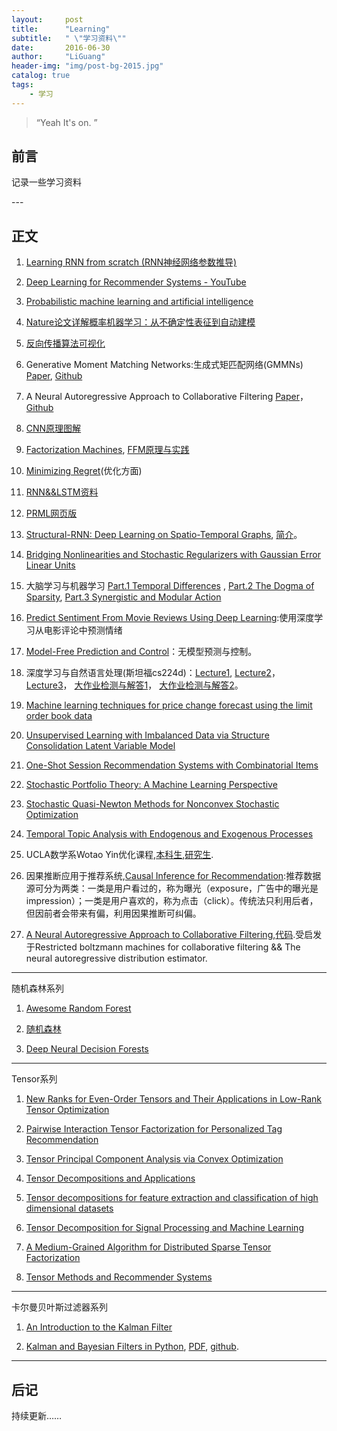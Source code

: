```yaml
---
layout:     post
title:      "Learning"
subtitle:   " \"学习资料\""
date:       2016-06-30
author:     "LiGuang"
header-img: "img/post-bg-2015.jpg"
catalog: true
tags:
    - 学习
---
```


> “Yeah It's on. ”


## 前言

记录一些学习资料


<p id = "build"></p>
---

## 正文

1. [Learning RNN from scratch (RNN神经网络参数推导)](http://blog.csdn.net/watkinsong/article/details/51773524)

2. [Deep Learning for Recommender Systems - YouTube](https://www.youtube.com/watch?v=KZ7bcfYGuxw)

3. [Probabilistic machine learning and artificial intelligence](http://www.nature.com/nature/journal/v521/n7553/full/nature14541.html)

4. [Nature论文详解概率机器学习：从不确定性表征到自动建模](https://mp.weixin.qq.com/s?__biz=MzA3MzI4MjgzMw==&mid=2650716475&idx=1&sn=2b03deead0c1e63be80fdc239293e805)

5. [反向传播算法可视化](http://neupy.com/2015/07/04/visualize_backpropagation_algorithms.html)

6. Generative Moment Matching Networks:生成式矩匹配网络(GMMNs) [Paper](http://jmlr.org/proceedings/papers/v37/li15.html), [Github](https://github.com/yujiali/gmmn)

7. A Neural Autoregressive Approach to Collaborative Filtering [Paper](https://arxiv.org/abs/1605.09477)，[Github](https://github.com/Ian09/CF-NADE)

8. [CNN原理图解](http://xrds.acm.org/blog/2016/06/convolutional-neural-networks-cnns-illustrated-explanation/)

9. [Factorization Machines](http://www.algo.uni-konstanz.de/members/rendle/pdf/Rendle2010FM.pdf), [FFM原理与实践](http://tech.meituan.com/deep-understanding-of-ffm-principles-and-practices.html)

10. [Minimizing Regret](http://www.minimizingregret.com/)(优化方面)

11. [RNN&&LSTM资料](http://suanfazu.com/t/rnn-lstm/13587)

12. [PRML网页版](https://www.gitbook.com/book/mqshen/prml/details)

13. [Structural-RNN: Deep Learning on Spatio-Temporal Graphs](http://arxiv.org/abs/1511.05298), [简介](https://mp.weixin.qq.com/s?__biz=MzIxNzE2MTM4OA==&mid=2665642872&idx=1&sn=810d2a39c474faa37fe857d4513100ac)。

14. [Bridging Nonlinearities and Stochastic Regularizers with Gaussian Error Linear Units](https://arxiv.org/abs/1606.08415v1) 

15. 大脑学习与机器学习 [Part.1 Temporal Differences](http://blog.shakirm.com/2016/02/learning-in-brains-and-machines-1/) , [Part.2 The Dogma of Sparsity](http://blog.shakirm.com/2016/04/learning-in-brains-and-machines-2/), [Part.3 Synergistic and Modular Action ](http://blog.shakirm.com/2016/07/learning-in-brains-and-machines-3-synergistic-and-modular-action/)

16. [Predict Sentiment From Movie Reviews Using Deep Learning](http://machinelearningmastery.com/predict-sentiment-movie-reviews-using-deep-learning/):使用深度学习从电影评论中预测情绪

17. [Model-Free Prediction and Control](http://kvfrans.com/model-free-prediction-and-control/)：无模型预测与控制。

18. 深度学习与自然语言处理(斯坦福cs224d)：[Lecture1](http://blog.csdn.net/longxinchen_ml/article/details/51567960), [Lecture2](http://blog.csdn.net/longxinchen_ml/article/details/51648532)， [Lecture3](http://blog.csdn.net/longxinchen_ml/article/details/51711172)， [大作业检测与解答1](http://blog.csdn.net/han_xiaoyang/article/details/51760923)， [大作业检测与解答2](http://blog.csdn.net/han_xiaoyang/article/details/51815683)。

19. [Machine learning techniques for price change forecast using the limit order book data](http://jcyhong.github.io/assets/machine-learning-price-movements.pdf)

20. [Unsupervised Learning with Imbalanced Data via Structure Consolidation Latent Variable Model](http://arxiv.org/abs/1607.00067) 

21. [One-Shot Session Recommendation Systems with Combinatorial Items](http://arxiv.org/abs/1607.01381)

22. [Stochastic Portfolio Theory: A Machine Learning Perspective](http://arxiv.org/abs/1605.02654)

23. [Stochastic Quasi-Newton Methods for Nonconvex Stochastic Optimization](http://arxiv.org/abs/1607.01231)

24. [Temporal Topic Analysis with Endogenous and Exogenous Processes](http://arxiv.org/abs/1607.01274)

25. UCLA数学系Wotao Yin优化课程,[本科生](http://www.math.ucla.edu/~wotaoyin/math164/),[研究生](http://www.math.ucla.edu/~wotaoyin/math273a/).

26. 因果推断应用于推荐系统,[Causal Inference for Recommendation](http://people.hss.caltech.edu/~fde/UAI2016WS/papers/Liang.pdf):推荐数据源可分为两类：一类是用户看过的，称为曝光（exposure，广告中的曝光是impression）；一类是用户喜欢的，称为点击（click）。传统法只利用后者，但因前者会带来有偏，利用因果推断可纠偏。

27. [A Neural Autoregressive Approach to Collaborative Filtering](http://jmlr.org/proceedings/papers/v48/zheng16.pdf),[代码](https://github.com/Ian09/CF-NADE).受启发于Restricted boltzmann machines for collaborative filtering && The neural autoregressive distribution estimator.

---------------------------------------------------------------------------------------------------------------

随机森林系列

1. [Awesome Random Forest](https://github.com/kjw0612/awesome-random-forest#theory)

2. [随机森林](http://www.cnblogs.com/maybe2030/p/4585705.html)

3. [Deep Neural Decision Forests](http://120.52.73.14/www.cv-foundation.org/openaccess/content_iccv_2015/papers/Kontschieder_Deep_Neural_Decision_ICCV_2015_paper.pdf)

---------------------------------------------------------------------------------------------------------------

Tensor系列

1. [New Ranks for Even-Order Tensors and Their Applications in Low-Rank Tensor Optimization](http://www.menet.umn.edu/~zhangs/Reports/2015_JMZ.pdf)

2. [Pairwise Interaction Tensor Factorization for Personalized Tag Recommendation](http://www.wsdm-conference.org/2010/proceedings/docs/p81.pdf)

3. [Tensor Principal Component Analysis via Convex Optimization](https://arxiv.org/abs/1212.2702)

4. [Tensor Decompositions and Applications](http://epubs.siam.org/doi/abs/10.1137/07070111X?journalCode=siread)

5. [Tensor decompositions for feature extraction and classification of high dimensional datasets](http://www.bsp.brain.riken.jp/publications/2010/IEICE_NOLTA_Phan-Cichocki-corr.pdf)

6. [Tensor Decomposition for Signal Processing and Machine Learning](http://arxiv.org/abs/1607.01668)

7. [A Medium-Grained Algorithm for Distributed Sparse Tensor Factorization](https://www.cs.umn.edu/sites/cs.umn.edu/files/tech_reports/16-006.pdf)

8. [Tensor Methods and Recommender Systems](https://arxiv.org/pdf/1603.06038.pdf)

---------------------------------------------------------------------------------------------------------------

卡尔曼贝叶斯过滤器系列

1. [An Introduction to the Kalman Filter](http://www.cs.unc.edu/~tracker/media/pdf/SIGGRAPH2001_CoursePack_08.pdf)

2. [Kalman and Bayesian Filters in Python](http://nbviewer.jupyter.org/github/rlabbe/Kalman-and-Bayesian-Filters-in-Python/blob/master/table_of_contents.ipynb), [PDF](http://pan.baidu.com/s/1i34bvhF), [github](https://github.com/rlabbe/Kalman-and-Bayesian-Filters-in-Python).

---------------------------------------------------------------------------------------------------------------



## 后记

持续更新……
